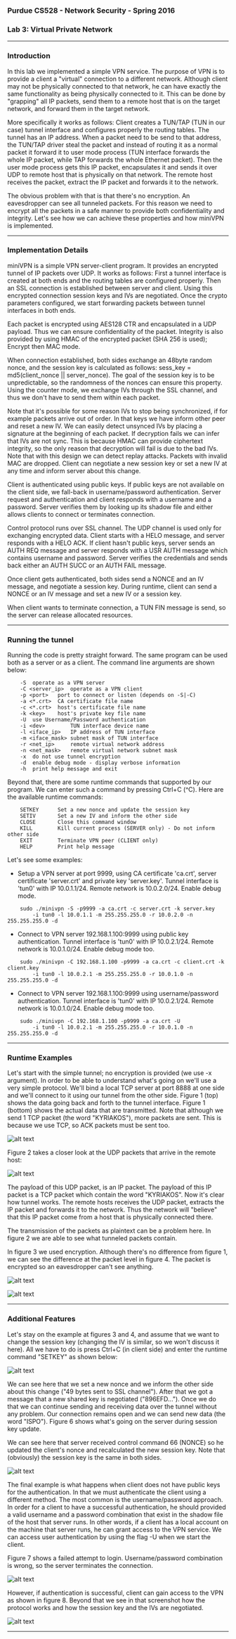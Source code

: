 ### Purdue CS528 - Network Security - Spring 2016
### Lab 3: Virtual Private Network
___

### Introduction
In this lab we implemented a simple VPN service. The purpose of VPN is to provide a client a "virtual" connection to a different network. Although client may not be physically connected to that network, he can have exactly the same functionality as being physically connected to it. This can be done by "grapping" all IP packets, send them to a remote host that is on the target network, and forward them in the target network. 

More specifically it works as follows: Client creates a TUN/TAP (TUN in our case) tunnel interface and configures properly the routing tables. The tunnel has an IP address. When a packet need to be send to that address, the TUN/TAP driver steal the packet and instead of routing it as a normal packet it forward it to user mode process (TUN interface forwards the whole IP packet, while TAP forwards the whole Ethernet packet). Then the user mode process gets this IP packet, encapsulates it and sends it over UDP to remote host that is physically on that network. The remote host receives the packet, extract the IP packet and forwards it to the network.

The obvious problem with that is that there's no encryption. An eavesdropper can see all tunneled packets. For this reason we need to encrypt all the packets in a safe manner to provide both confidentiality and integrity. Let's see how we can achieve these properties and how miniVPN is implemented.

___
### Implementation Details
miniVPN is a simple VPN server-client program. It provides an encrypted tunnel of IP packets over UDP. It works as follows: First a tunnel interface is created at both ends and the routing tables are configured properly. Then an SSL connection is established between server and  client. Using this encrypted connection session keys and IVs are negotiated. Once the crypto parameters configured, we start forwarding packets between tunnel interfaces in both ends.

Each packet is encrypted using AES128 CTR and encapsulated in a UDP payload. Thus we can ensure confidentiality of the packet. Integrity is also provided by using HMAC of the encrypted packet (SHA 256 is used); Encrypt then MAC mode.

When connection established, both sides exchange an 48byte random nonce, and the session key is calculated as follows: sess_key = md5(client_nonce || server_nonce). The goal of the session key is to be unpredictable, so the randomness of the nonces can ensure this property. Using the counter mode, we exchange IVs through the SSL channel, and thus we don't have to send them within each packet.

Note that it's possible for some reason IVs to stop being synchronized, if for example packets arrive out of order. In that keys we have inform other peer and reset a new IV. We can easily detect unsynced IVs by placing a signature at the beginning of each packet. If decryption fails we can infer that IVs are not sync. This is because HMAC can provide ciphertext integrity, so the only reason that decryption will fail is due to the bad IVs. Note that with this design we can detect replay attacks. Packets with invalid MAC are dropped. Client can negotiate a new session key or set a new IV at any time and inform server about this change.

Client is authenticated using public keys. If public keys are not available on the client side, we fall-back in username/password authentication. Server request and authentication and client responds with a username and a password. Server verifies them by looking up its shadow file and either allows clients to connect or terminates connection.

Control protocol runs over SSL channel. The UDP channel is used only for exchanging encrypted data. Client starts with a HELO message, and server responds with a HELO ACK. If client hasn't public keys, server sends an AUTH REQ message and server responds with a USR AUTH message which contains username and password. Server verifies the credentials and sends back either an AUTH SUCC or an AUTH FAIL message.

Once client gets authenticated, both sides send a NONCE and an IV message, and negotiate a session key. During runtime, client can send a NONCE or an IV message and set a new IV or a session key.

When client wants to terminate connection, a TUN FIN message is send, so the server can release allocated resources.

___
### Running the tunnel

Running the code is pretty straight forward. The same program can be used both as a server or as a client. The command line arguments are shown below: 
```
    -S	operate as a VPN server
    -C <server_ip>	operate as a VPN client
    -p <port>	port to connect or listen (depends on -S|-C)
    -a <*.crt>	CA certificate file name
    -c <*.crt>	host's certificate file name
    -k <key>	host's private key file name
    -U	use Username/Password authentication
    -i <dev>		TUN interface device name
    -l <iface_ip>	IP address of TUN interface
    -m <iface_mask>	subnet mask of TUN interface
    -r <net_ip>		remote virtual network address
    -n <net_mask>	remote virtual network subnet mask
    -x	do not use tunnel encryption
    -d	enable debug mode - display verbose information
    -h	print help message and exit
```

Beyond that, there are some runtime commands that supported by our program. We can enter such a command by pressing Ctrl+C (^C). Here are the available runtime commands:
```
    SETKEY 	    Set a new nonce and update the session key
    SETIV		Set a new IV and inform the other side
    CLOSE  	    Close this command window
    KILL 		Kill current process (SERVER only) - Do not inform other side
    EXIT   	    Terminate VPN peer (CLIENT only)
    HELP   		Print help message
```

Let's see some examples:
*	Setup a VPN server at port 9999, using CA certificate 'ca.crt', server certificate 'server.crt' and private key 'server.key'. Tunnel interface is 'tun0' with IP 10.0.1.1/24. Remote network is 10.0.2.0/24. Enable debug mode.
```
	sudo ./minivpn -S -p9999 -a ca.crt -c server.crt -k server.key 
		-i tun0 -l 10.0.1.1 -m 255.255.255.0 -r 10.0.2.0 -n 255.255.255.0 -d
```

*	Connect to VPN server 192.168.1.100:9999 using public key authentication. Tunnel interface is 'tun0' with IP 10.0.2.1/24. Remote network is 10.0.1.0/24. Enable debug mode too.
```
	sudo ./minivpn -C 192.168.1.100 -p9999 -a ca.crt -c client.crt -k client.key 
		-i tun0 -l 10.0.2.1 -m 255.255.255.0 -r 10.0.1.0 -n 255.255.255.0 -d
```
*	Connect to VPN server 192.168.1.100:9999 using username/password authentication. Tunnel interface is 'tun0' with IP 10.0.2.1/24. Remote network is 10.0.1.0/24. Enable debug mode too.
```
	sudo ./minivpn -C 192.168.1.100 -p9999 -a ca.crt -U
		-i tun0 -l 10.0.2.1 -m 255.255.255.0 -r 10.0.1.0 -n 255.255.255.0 -d
```
___


### Runtime Examples

Let's start with the simple tunnel; no encryption is provided (we use -x argument). In order to be able to understand what's going on we'll use a very simple protocol. We'll bind a local TCP server at port 8888 at one side and we'll connect to it using our tunnel from the other side. Figure 1 (top) shows the data going back and forth to the tunnel interface. Figure 1 (bottom) shows the actual data that are transmitted. Note that although we send 1 TCP packet (the word "KYRIAKOS"), more packets are sent. This is because we use TCP, so ACK packets must be sent too.

![alt text](https://github.com/isp0/Network-Security/blob/master/mini%20VPN/images/image_1.png 
"Figure 1. Sending unencrypted data over tunnel ")
 
Figure 2 takes a closer look at the UDP packets that arrive in the remote host:

![alt text](https://github.com/isp0/Network-Security/blob/master/mini%20VPN/images/image_2.png 
"Figure 2. A UDP packet that carries an IP packet as a payload")

The payload of this UDP packet, is an IP packet. The payload of this IP packet is a TCP packet which contain the word "KYRIAKOS". Now it's clear how tunnel works. The remote hosts receives the UDP packet, extracts the IP packet and forwards it to the network. Thus the network will "believe" that this IP packet come from a host that is physically connected there.

The transmission of the packets as plaintext can be a problem here. In figure 2 we are able to see what tunneled packets contain. 

In figure 3 we used encryption. Although there's no difference from figure 1, we can see the difference at the packet level in figure 4. The packet is encrypted so an eavesdropper can't see anything.

![alt text](https://github.com/isp0/Network-Security/blob/master/mini%20VPN/images/image_3.png 
"Figure 3. Sending encrypted data over tunnel")


![alt text](https://github.com/isp0/Network-Security/blob/master/mini%20VPN/images/image_4.png 
"Figure 4.A UDP packet that carries and encrypted IP packet as a payload")

___

### Additional Features

Let's stay on the example at figures 3 and 4, and assume that we want to change the session key (changing the IV is similar, so we won't discuss it here). All we have to do is press Ctrl+C (in client side) and enter the runtime command "SETKEY" as shown below:

![alt text](https://github.com/isp0/Network-Security/blob/master/mini%20VPN/images/image_5.png 
"Figure 5. Changing the session key (Client side)")

We can see here that we set a new nonce and we inform the other side about this change ("49 bytes sent to SSL channel"). After that we got a message that a new shared key is negotiated ("896EFD..."). Once we do that we can continue sending and receiving data over the tunnel without any problem. Our connection remains open and we can send new data (the word "ISPO"). Figure 6 shows what's going on the server during session key update.

We can see here that server received control command 66 (NONCE) so he updated the client's nonce and recalculated the new session key. Note that (obviously) the session key is the same in both sides.

![alt text](https://github.com/isp0/Network-Security/blob/master/mini%20VPN/images/image_6.png 
"Figure 6. Changing the session key (Server side)")


The final example is what happens when client does not have public keys for the authentication. In that we must authenticate the client using a different method. The most common is the username/password approach. In order for a client to have a successful authentication, he should provided a valid username and a password combination that exist in the shadow file of the host that server runs. In other words, if a client has a local account on the machine that server runs, he can grant access to the VPN service. We can access user authentication by using the flag -U when we start the client.

Figure 7 shows a failed attempt to login. Username/password combination is wrong, so the server terminates the connection.

![alt text](https://github.com/isp0/Network-Security/blob/master/mini%20VPN/images/image_7.png 
"Figure 7. A failed user authentication")
 
However, if authentication is successful, client can gain access to the VPN as shown in figure 8. Beyond that we see in that screenshot how the protocol works and how the session key and the IVs are negotiated.

![alt text](https://github.com/isp0/Network-Security/blob/master/mini%20VPN/images/image_8.png 
"Figure 8. A successful user authentication")
___
